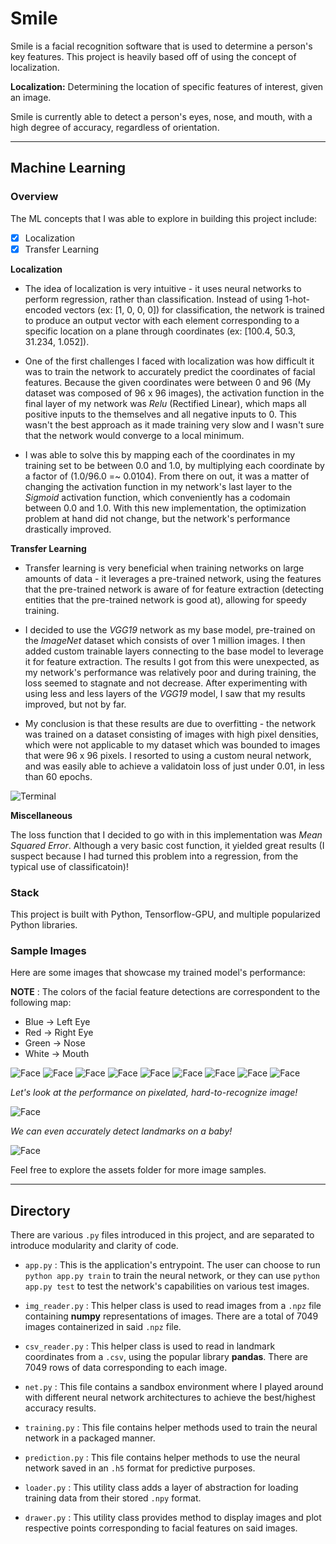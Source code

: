 # Smile

Smile is a facial recognition software that is used to determine a person's key features. 
This project is heavily based off of using the concept of localization.

**Localization:** Determining the location of specific features of interest, given an image.

Smile is currently able to detect a person's eyes, nose, and mouth, with a high degree of accuracy, regardless of orientation.

---

## Machine Learning

### Overview

The ML concepts that I was able to explore in building this project include:

- [x] Localization
- [x] Transfer Learning

**Localization**

* The idea of localization is very intuitive - it uses neural networks to perform regression, rather than classification. 
Instead of using 1-hot-encoded vectors (ex: [1, 0, 0, 0]) for classification, the network is trained to produce an output vector
with each element corresponding to a specific location on a plane through coordinates (ex: [100.4, 50.3, 31.234, 1.052]). 

* One of the first challenges I faced with localization was how difficult it was to train the network to accurately predict the 
coordinates of facial features. Because the given coordinates were between 0 and 96 (My dataset was composed of 96 x 96 images),
the activation function in the final layer of my network was *Relu* (Rectified Linear), which maps all positive inputs to the themselves
and all negative inputs to 0. This wasn't the best approach as it made training very slow and I wasn't sure that the network would
converge to a local minimum. 

* I was able to solve this by mapping each of the coordinates in my training set to be between 0.0 and 1.0, by multiplying each coordinate
by a factor of (1.0/96.0 =~ 0.0104). From there on out, it was a matter of changing the activation function in my network's last layer
to the *Sigmoid* activation function, which conveniently has a codomain between 0.0 and 1.0. With this new implementation, the optimization 
problem at hand did not change, but the network's performance drastically improved. 

**Transfer Learning**

* Transfer learning is very beneficial when training networks on large amounts of data - it leverages a pre-trained network, using the 
features that the pre-trained network is aware of for feature extraction (detecting entities that the pre-trained network is good at), allowing for speedy training.

* I decided to use the *VGG19* network as my base model, pre-trained on the *ImageNet* dataset which consists of over 1 million images. 
I then added custom trainable layers connecting to the base model to leverage it for feature extraction. The results I got from this were unexpected,
as my network's performance was relatively poor and during training, the loss seemed to stagnate and not decrease. After experimenting with using less
and less layers of the *VGG19* model, I saw that my results improved, but not by far.

* My conclusion is that these results are due to overfitting - the network was trained on a dataset consisting of images with high pixel densities,
which were not applicable to my dataset which was bounded to images that were 96 x 96 pixels. I resorted to using a custom neural network, and was
easily able to achieve a validatoin loss of just under 0.01, in less than 60 epochs.

![Terminal](assets/terminal.PNG)

**Miscellaneous**

The loss function that I decided to go with in this implementation was *Mean Squared Error*. Although a very basic cost function, 
it yielded great results (I suspect because I had turned this problem into a regression, from the typical use of classificatoin)! 


### Stack

This project is built with Python, Tensorflow-GPU, and multiple popularized Python libraries.

### Sample Images

Here are some images that showcase my trained model's performance:

**NOTE** : The colors of the facial feature detections are correspondent to the following map:

* Blue -> Left Eye 
* Red -> Right Eye 
* Green -> Nose 
* White -> Mouth

![Face](assets/Capture5.PNG)
![Face](assets/Capture6.PNG)
![Face](assets/Capture7.PNG)
![Face](assets/Capture8.PNG)
![Face](assets/Capture9.PNG)
![Face](assets/Capture10.PNG)
![Face](assets/Capture11.PNG)
![Face](assets/Capture12.PNG)
![Face](assets/Capture19.PNG)

*Let's look at the performance on pixelated, hard-to-recognize image!*

![Face](assets/Capture20.PNG)

*We can even accurately detect landmarks on a baby!*

![Face](assets/Capture16.PNG)

Feel free to explore the assets folder for more image samples.

---

## Directory

There are various `.py` files introduced in this project, and are separated to introduce modularity and clarity of code.

* `app.py` : This is the application's entrypoint. The user can choose to run `python app.py train` to train the neural network, or they can use `python app.py test` to test the network's capabilities on various test images.

* `img_reader.py` : This helper class is used to read images from a `.npz` file containing **numpy** representations of images. There are a total of 7049 images containerized in said `.npz` file.

* `csv_reader.py` : This helper class is used to read in landmark coordinates from a `.csv`, using the popular library **pandas**. There are 7049 rows of data corresponding to each image.

* `net.py` : This file contains a sandbox environment where I played around with different neural network architectures to achieve the best/highest accuracy results.

* `training.py` : This file contains helper methods used to train the neural network in a packaged manner.

* `prediction.py` : This file contains helper methods to use the neural network saved in an `.h5` format for predictive purposes.

* `loader.py` : This utility class adds a layer of abstraction for loading training data from their stored `.npy` format.

* `drawer.py` : This utility class provides method to display images and plot respective points corresponding to facial features on said images.